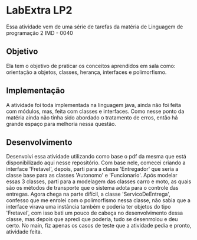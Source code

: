 # LabExtra LP2
Essa atividade vem de uma série de tarefas da matéria de Linguagem de programação 2 IMD - 0040

## Objetivo
Ela tem o objetivo de praticar os conceitos aprendidos em sala como: orientação a objetos, classes, herança, interfaces e polimorfismo.

## Implementação
A atividade foi toda implementada na linguagem java, ainda não foi feita com módulos, mas, feita com classes e interfaces. Como nesse
ponto da matéria ainda não tinha sido abordado o tratamento de erros, então há grande espaço para melhoria nessa questão.

## Desenvolvimento
Desenvolvi essa atividade utilizando como base o pdf da mesma que está disponibilizado aqui nesse repositório. Com base nele, comecei
criando a interface 'Fretavel', depois, parti para a classe 'Entregador' que seria a classe base para as classes 'Autonomo' e
'Funcionario'. Após modelar essas 3 classes, parti para a modelagem das classes carro e moto, as quais são os métodos de transporte
que o sistema adota para o controle das entregas. Agora chega na parte difícil, a classe 'ServicoDeEntrega', confesso que me enrolei
com o polimorfismo nessa classe, não sabia que a interface virava uma instância também e poderia ter objetos do tipo 'Fretavel', com
isso bati um pouco de cabeça no desenvolvimento dessa classe, mas depois que apredi que poderia, tudo se desenrrolou e deu certo.
No main, fiz apenas os casos de teste que a atividade pedia e pronto, atividade feita.
